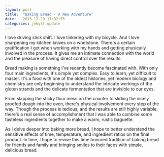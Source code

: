 ```yaml
---
layout: post
title:  "Baking Bread - A New Adventure"
date:   2013-12-28 17:32:55
categories: jekyll update
---
```


 I love driving stick shift. I love tinkering with my bicycle. And I love sharpening my kitchen knives on a whetstone. There's a certain gratification I get when working with my hands and getting physically involved in the process. It gives me an intimate connection with the world and the pleasure of having direct control over the results. 

Bread making is something I've recently become fascinated with. With only four main ingredients, it's simple yet complex. Easy to learn, yet difficult to master. It's a food with one of the oldest histories, yet modern biology and chemistry are only beginning to understand the intricate workings of the gluten strands and the delicate fermentation that are invisible to our eyes. 

From slapping the sticky flour mess on the counter to sliding the nicely proofed dough into the oven, there's physical involvement every step of the way. Though the process is tedious, and the results are still highly variable, there's a real sense of accomplishment that I was able to combine some tasteless ingredients together to make a warm, rustic baguette.

As I delve deeper into baking more bread, I hope to better understand the sensitive effects of time, temperature, and ingredient ratios on the final product. In time, I hope to revive this time honored tradition of baking bread for friends and family and bringing smiles to their faces with simple, delicious bread.